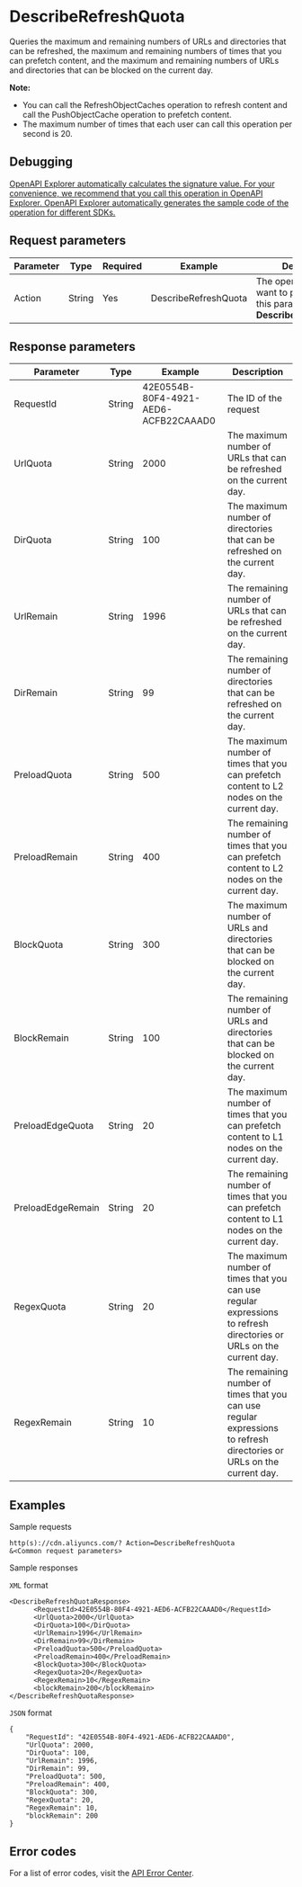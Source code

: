 # DescribeRefreshQuota

Queries the maximum and remaining numbers of URLs and directories that can be refreshed, the maximum and remaining numbers of times that you can prefetch content, and the maximum and remaining numbers of URLs and directories that can be blocked on the current day.

**Note:**

-   You can call the RefreshObjectCaches operation to refresh content and call the PushObjectCache operation to prefetch content.
-   The maximum number of times that each user can call this operation per second is 20.

## Debugging

[OpenAPI Explorer automatically calculates the signature value. For your convenience, we recommend that you call this operation in OpenAPI Explorer. OpenAPI Explorer automatically generates the sample code of the operation for different SDKs.](https://api.aliyun.com/#product=Cdn&api=DescribeRefreshQuota&type=RPC&version=2018-05-10)

## Request parameters

|Parameter|Type|Required|Example|Description|
|---------|----|--------|-------|-----------|
|Action|String|Yes|DescribeRefreshQuota|The operation that you want to perform. Set this parameter to **DescribeRefreshQuota**. |

## Response parameters

|Parameter|Type|Example|Description|
|---------|----|-------|-----------|
|RequestId|String|42E0554B-80F4-4921-AED6-ACFB22CAAAD0|The ID of the request |
|UrlQuota|String|2000|The maximum number of URLs that can be refreshed on the current day. |
|DirQuota|String|100|The maximum number of directories that can be refreshed on the current day. |
|UrlRemain|String|1996|The remaining number of URLs that can be refreshed on the current day. |
|DirRemain|String|99|The remaining number of directories that can be refreshed on the current day. |
|PreloadQuota|String|500|The maximum number of times that you can prefetch content to L2 nodes on the current day. |
|PreloadRemain|String|400|The remaining number of times that you can prefetch content to L2 nodes on the current day. |
|BlockQuota|String|300|The maximum number of URLs and directories that can be blocked on the current day. |
|BlockRemain|String|100|The remaining number of URLs and directories that can be blocked on the current day. |
|PreloadEdgeQuota|String|20|The maximum number of times that you can prefetch content to L1 nodes on the current day. |
|PreloadEdgeRemain|String|20|The remaining number of times that you can prefetch content to L1 nodes on the current day. |
|RegexQuota|String|20|The maximum number of times that you can use regular expressions to refresh directories or URLs on the current day. |
|RegexRemain|String|10|The remaining number of times that you can use regular expressions to refresh directories or URLs on the current day. |

## Examples

Sample requests

```
http(s)://cdn.aliyuncs.com/? Action=DescribeRefreshQuota
&<Common request parameters>
```

Sample responses

`XML` format

```
<DescribeRefreshQuotaResponse>
      <RequestId>42E0554B-80F4-4921-AED6-ACFB22CAAAD0</RequestId>
	  <UrlQuota>2000</UrlQuota>
      <DirQuota>100</DirQuota>
      <UrlRemain>1996</UrlRemain>
	  <DirRemain>99</DirRemain>
	  <PreloadQuota>500</PreloadQuota>
	  <PreloadRemain>400</PreloadRemain>
      <BlockQuota>300</BlockQuota>
      <RegexQuota>20</RegexQuota>
      <RegexRemain>10</RegexRemain>
      <blockRemain>200</blockRemain>
</DescribeRefreshQuotaResponse>
```

`JSON` format

```
{
    "RequestId": "42E0554B-80F4-4921-AED6-ACFB22CAAAD0",
    "UrlQuota": 2000,
    "DirQuota": 100,
    "UrlRemain": 1996,
    "DirRemain": 99,
    "PreloadQuota": 500,
    "PreloadRemain": 400,
    "BlockQuota": 300,
    "RegexQuota": 20,
    "RegexRemain": 10,
    "blockRemain": 200
}
```

## Error codes

For a list of error codes, visit the [API Error Center](https://error-center.alibabacloud.com/status/product/Cdn).

